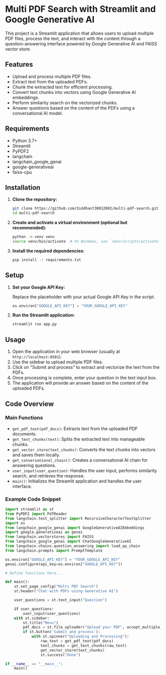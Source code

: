 # Multi PDF Search with Streamlit and Google Generative AI

This project is a Streamlit application that allows users to upload multiple PDF files, process the text, and interact with the content through a question-answering interface powered by Google Generative AI and FAISS vector store.

## Features

- Upload and process multiple PDF files.
- Extract text from the uploaded PDFs.
- Chunk the extracted text for efficient processing.
- Convert text chunks into vectors using Google Generative AI embeddings.
- Perform similarity search on the vectorized chunks.
- Answer questions based on the content of the PDFs using a conversational AI model.

## Requirements

- Python 3.7+
- Streamlit
- PyPDF2
- langchain
- langchain_google_genai
- google-generativeai
- faiss-cpu

## Installation

1. **Clone the repository:**

    ```bash
    git clone https://github.com/Siddhant30012002/multi-pdf-search.git
    cd multi-pdf-search
    ```

2. **Create and activate a virtual environment (optional but recommended):**

    ```bash
    python -m venv venv
    source venv/bin/activate  # On Windows, use `venv\Scripts\activate`
    ```

3. **Install the required dependencies:**

    ```bash
    pip install -r requirements.txt
    ```

## Setup

1. **Set your Google API Key:**

    Replace the placeholder with your actual Google API Key in the script.

    ```python
    os.environ["GOOGLE_API_KEY"] = "YOUR_GOOGLE_API_KEY"
    ```

2. **Run the Streamlit application:**

    ```bash
    streamlit run app.py
    ```

## Usage

1. Open the application in your web browser (usually at `http://localhost:8501`).
2. Use the sidebar to upload multiple PDF files.
3. Click on "Submit and process" to extract and vectorize the text from the PDFs.
4. Once processing is complete, enter your question in the text input box.
5. The application will provide an answer based on the content of the uploaded PDFs.

## Code Overview

### Main Functions

- `get_pdf_text(pdf_docs)`: Extracts text from the uploaded PDF documents.
- `get_text_chunks(text)`: Splits the extracted text into manageable chunks.
- `get_vector_store(text_chunks)`: Converts the text chunks into vectors and saves them locally.
- `get_conversational_chain()`: Creates a conversational AI chain for answering questions.
- `user_input(user_question)`: Handles the user input, performs similarity search, and retrieves the response.
- `main()`: Initializes the Streamlit application and handles the user interface.

### Example Code Snippet

```python
import streamlit as st
from PyPDF2 import PdfReader
from langchain.text_splitter import RecursiveCharacterTextSplitter
import os
from langchain_google_genai import GoogleGenerativeAIEmbeddings
import google.generativeai as genai
from langchain.vectorstores import FAISS
from langchain_google_genai import ChatGoogleGenerativeAI
from langchain.chains.question_answering import load_qa_chain
from langchain.prompts import PromptTemplate

os.environ["GOOGLE_API_KEY"] = "YOUR_GOOGLE_API_KEY"
genai.configure(api_key=os.environ["GOOGLE_API_KEY"])

# Define functions here...

def main(): 
    st.set_page_config("Multi PDF Search")
    st.header("Chat with PDFs using Generative AI")

    user_questions = st.text_input("Question")

    if user_questions:
        user_input(user_questions)
    with st.sidebar:
        st.title("Menu")
        pdf_docs = st.file_uploader("Upload your PDF", accept_multiple_files=True)
        if st.button('Submit and process'):
            with st.spinner("Uploading and Processing"):
                raw_text = get_pdf_text(pdf_docs)
                text_chunks = get_text_chunks(raw_text)
                get_vector_store(text_chunks)
                st.success("Done")

if __name__ == "__main__":
    main()
